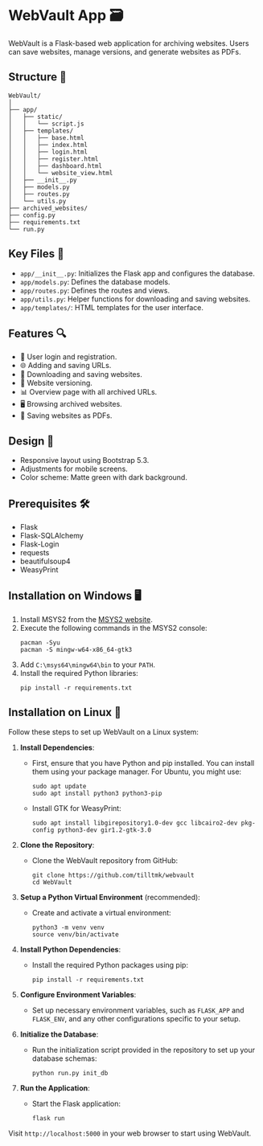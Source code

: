 # WebVault App 🗃️

WebVault is a Flask-based web application for archiving websites. Users can save websites, manage versions, and generate websites as PDFs.

## Structure 📂

```
WebVault/
│
├── app/
│   ├── static/
│   │   └── script.js
│   ├── templates/
│   │   ├── base.html
│   │   ├── index.html
│   │   ├── login.html
│   │   ├── register.html
│   │   ├── dashboard.html
│   │   └── website_view.html
│   ├── __init__.py
│   ├── models.py
│   ├── routes.py
│   └── utils.py
├── archived_websites/
├── config.py
├── requirements.txt
└── run.py
```

## Key Files 📑

- `app/__init__.py`: Initializes the Flask app and configures the database.
- `app/models.py`: Defines the database models.
- `app/routes.py`: Defines the routes and views.
- `app/utils.py`: Helper functions for downloading and saving websites.
- `app/templates/`: HTML templates for the user interface.

## Features 🔍

- 🔐 User login and registration.
- 🌐 Adding and saving URLs.
- 📁 Downloading and saving websites.
- 🔄 Website versioning.
- 📊 Overview page with all archived URLs.
- 🖥️ Browsing archived websites.
- 📄 Saving websites as PDFs.

## Design 🎨

- Responsive layout using Bootstrap 5.3.
- Adjustments for mobile screens.
- Color scheme: Matte green with dark background.

## Prerequisites 🛠️

- Flask
- Flask-SQLAlchemy
- Flask-Login
- requests
- beautifulsoup4
- WeasyPrint

## Installation on Windows 🖥️

1. Install MSYS2 from the [MSYS2 website](https://www.msys2.org/).
2. Execute the following commands in the MSYS2 console:
   ```
   pacman -Syu
   pacman -S mingw-w64-x86_64-gtk3
   ```
3. Add `C:\msys64\mingw64\bin` to your `PATH`.
4. Install the required Python libraries:
   ```
   pip install -r requirements.txt
   ```

## Installation on Linux 🐧

Follow these steps to set up WebVault on a Linux system:

1. **Install Dependencies**:
   - First, ensure that you have Python and pip installed. You can install them using your package manager. For Ubuntu, you might use:
     ```
     sudo apt update
     sudo apt install python3 python3-pip
     ```
   - Install GTK for WeasyPrint:
     ```
     sudo apt install libgirepository1.0-dev gcc libcairo2-dev pkg-config python3-dev gir1.2-gtk-3.0
     ```

2. **Clone the Repository**:
   - Clone the WebVault repository from GitHub:
     ```
     git clone https://github.com/tilltmk/webvault
     cd WebVault
     ```

3. **Setup a Python Virtual Environment** (recommended):
   - Create and activate a virtual environment:
     ```
     python3 -m venv venv
     source venv/bin/activate
     ```

4. **Install Python Dependencies**:
   - Install the required Python packages using pip:
     ```
     pip install -r requirements.txt
     ```

5. **Configure Environment Variables**:
   - Set up necessary environment variables, such as `FLASK_APP` and `FLASK_ENV`, and any other configurations specific to your setup.

6. **Initialize the Database**:
   - Run the initialization script provided in the repository to set up your database schemas:
     ```
     python run.py init_db
     ```

7. **Run the Application**:
   - Start the Flask application:
     ```
     flask run
     ```

Visit `http://localhost:5000` in your web browser to start using WebVault.
